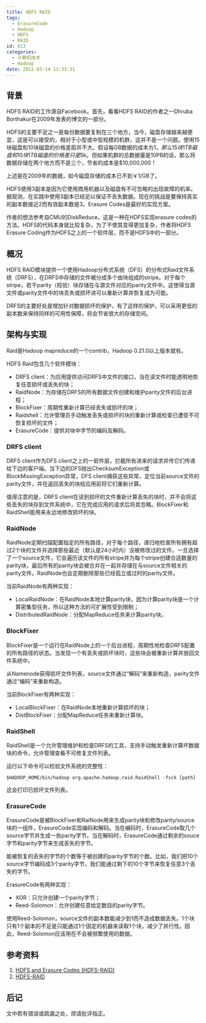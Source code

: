 ```yaml
---
title: HDFS RAID
tags:
  - ErasureCode
  - Hadoop
  - HDFS
  - RAID
id: 613
categories:
  - 计算机技术
  - Hadoop
date: 2012-03-14 11:33:31
---
```


## 背景 ##

HDFS RAID的工作源自Facebook。首先，看看HDFS RAID的作者之一Dhruba Borthakur在2009年发表的博文的一部分。

HDFS的主要不足之一是每份数据要复制在三个地方，当今，磁盘存储越来越便宜，这是可以接受的，相对于小型或中型规模的机群，这并不是一个问题。使用15块磁盘和10块磁盘的价格差距并不大。假设每GB数据的成本为$1，那么15块1TB磁盘和10块1TB磁盘的价格差只是$5k。但如果机群的总数据量是10PB的话，那么将数据存储在两个地方而不是三个，节省的成本是$10,000,000！

上述是在2009年的数据，如今磁盘存储的成本已不到￥1/GB了。

HDFS使用3副本是因为它使用商用机器以及磁盘有不可忽略的出现故障的机率。据观测，在实践中使用3副本已经足以保证不丢失数据。现在的挑战是要保持真实的副本数接近2而有效副本数是3。Erasure Codes是最好的实现方案。

作者的想法参考自CMU的DiskReduce，这是一种在HDFS实现erasure codes的方法。HDFS的代码本身就比较复杂，为了不使其变得更加复杂，作者将HDFS Erasure Coding作为HDFS之上的一个软件层，而不是HDFS中的一部分。


<!--more-->


## 概况 ##

HDFS RAID模块提供一个使用Hadoop分布式系统（DFS）的分布式Raid文件系统（DRFS），在DRFS中存储的文件被分成多个由块组成的stripe。对于每个stripe，若干parity（校验）块存储在与源文件对应的parity文件中。这使得当源文件或parity文件中的块丢失或损坏进可以重新计算并恢复成为可能。

DRFS的主要好处是增加针对数据损坏的保护，有了这样的保护，可以采用更低的副本数来保持同样的可用性保障，将会节省很大的存储空间。

## 架构与实现 ##

Raid是Hadoop mapreduce的一个contrib，Hadoop 0.21.0以上版本就有。

HDFS Raid包含几个软件模块：

* DRFS client：为应用提供访问DRFS中文件的接口，当在读文件时能透明地恢复任意损坏或丢失的块；
* RaidNode：为存储在DRFS的所有数据文件创建和维护parity文件的后台进程；
* BlockFixer：周期性重新计算已经丢失或损坏的块；
* Raidshell：允许管理员手动触发丢失或损坏的块的重新计算或检查已遭受不可恢复损坏的文件；
* ErasureCode：提供对块中字节的编码及解码。

### DRFS client ###

DRFS client作为DFS client之上的一软件层，拦截所有进来的请求并传它们传递给下边的客户端。当下边的DFS抛出ChecksumException或BlockMissingException异常，DFS client捕获这些异常，定位当前source文件的parity文件，并在返回丢失的块给应用前将它们重新计算。

值得注意的是，DRFS client在读到损坏的文件重新计算丢失的块时，并不会将这些丢失的块存到文件系统中，它在完成应用的请求后将其忽略。BlockFixer和RaidShell能用来永远地修改损坏的块。

### RaidNode ###

RaidNode定期扫描配置指定的所有路径，对于每个路径，递归地检查所有拥有超过2个块的文件并选择那些最近（默认是24小时内）没被修改过的文件。一旦选择了一个source文件，它会遍历该文件的所有stripe并为每个stripe创建合适数量的parity块，最后所有的parity块会被合并在一起并存储在与source文件相关的parity文件。RaidNode也会定期删除那些已经孤立或过时的parity文件。

当前RaidNode有两种实现：

* LocalRaidNode：在RaidNode本地计算parity块，因为计算parity块是一个计算密集型任务，所以这种方法的可扩展性受到限制；
* DistributedRaidNode：分配MapReduce任务来计算parity块。

### BlockFixer ###

BlockFixer是一个运行在RaidNode上的一个后台进程，周期性地检查DRFS配置的所有路径的状态。当发现一个有丢失或损坏块时，这些块会被重新计算并放回文件系统中。

从Namenode获得损坏文件列表，source文件通过“解码”来重新构造，parity文件通过“编码”来重新构造。

当前BlockFixer有两种实现：

* LocalBlockFixer：在RaidNode本地重新计算损坏的块；
* DistBlockFixer：分配MapReduce任务来重新计算块。

### RaidShell ###

RaidShell是一个允许管理维护和检查DRFS的工具，支持手动触发重新计算坏数据块的命令，允许管理查看不可修复文件列表。

运行以下命令可以检验文件系统的完整性：

	$HADOOP_HOME/bin/hadoop org.apache.hadoop.raid.RaidShell -fsck [path]

这会打印已损坏文件列表。

### ErasureCode ###

ErasureCode是被BlockFixer和RaiNode用来生成parity块和修改parity/source块的一组件，ErasureCode实现编码和解码。当在编码时，ErasureCode取几个source字节并生成一些parity字节。当在解码时，ErasureCode通过剩余的souce字节和parity字节来生成丢失的字节。

能被恢复的丢失的字节的个数等于被创建的parity字节的个数。比如，我们把10个source字节编码成3个parity字节，我们能通过剩下的10个字节来恢复任意3个丢失的字节。

ErasureCode有两种实现：

* XOR：只允许创建一个parity字节；
* Reed-Solomon：允许创建任意给定数目的parity字节。

使用Reed-Solomon，source文件的副本数能减少到1而不造成数据丢失。1个块只有1个副本的不足是只能通过1个固定的机器来读取1个块，减少了并行性。因此，Reed-Solomon应该用在不会被频繁使用的数据。

## 参考资料 ##

1. [HDFS and Erasure Codes (HDFS-RAID)](http://hadoopblog.blogspot.com/2009/08/hdfs-and-erasure-codes-hdfs-raid.html)
2. [HDFS-RAID](http://wiki.apache.org/hadoop/HDFS-RAID)

## 后记 ##

文中若有错误或疏漏之处，烦请批评指正。